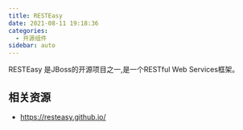```yaml
---
title: RESTEasy
date: 2021-08-11 19:18:36
categories:
  - 开源组件
sidebar: auto
---
```


RESTEasy 是JBoss的开源项目之一,是一个RESTful Web Services框架。

## 相关资源

- https://resteasy.github.io/
  
